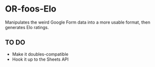 # OR-foos-Elo

Manipulates the weird Google Form data into a more usable format, then generates Elo ratings.

## TO DO

- Make it doubles-compatible
- Hook it up to the Sheets API
